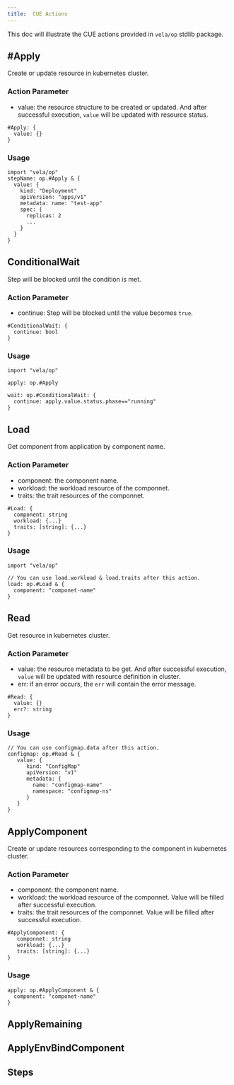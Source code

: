 ```yaml
---
title:  CUE Actions
---
```


This doc will illustrate the CUE actions provided in `vela/op` stdlib package.

## #Apply
Create or update resource in kubernetes cluster.
### Action Parameter
- value: the resource structure to be created or updated. And after successful execution, `value` will be updated with resource status.
```
#Apply: {
  value: {}
}
```
### Usage
```
import "vela/op"
stepName: op.#Apply & {
  value: {
    kind: "Deployment"
    apiVersion: "apps/v1"
    metadata: name: "test-app"
    spec: { 
      replicas: 2
      ...
    }
  }
}
```
## ConditionalWait
Step will be blocked until the condition is met.
### Action Parameter
- continue: Step will be blocked until the value becomes `true`.
```
#ConditionalWait: {
  continue: bool
}
```
### Usage
```
import "vela/op"

apply: op.#Apply

wait: op.#ConditionalWait: {
  continue: apply.value.status.phase=="running"
}
```
## Load
Get component from application by component name.
### Action Parameter
- component: the component name.
- workload: the workload resource of the componnet.
- traits: the trait resources of the componnet.
```
#Load: {
  component: string
  workload: {...}
  traits: [string]: {...}
}
```
### Usage
```
import "vela/op"

// You can use load.workload & load.traits after this action.
load: op.#Load & {
  component: "componet-name"
}
```
## Read
Get resource in kubernetes cluster. 
### Action Parameter
- value: the resource metadata to be get. And after successful execution, `value` will be updated with resource definition in cluster.
- err: if an error occurs, the `err` will contain the error message.
```
#Read: {
  value: {}
  err?: string
}
```
### Usage
```
// You can use configmap.data after this action.
configmap: op.#Read & {
   value: {
      kind: "ConfigMap"
      apiVersion: "v1"
      metadata: {
        name: "configmap-name"
        namespace: "configmap-ns"
      }
   }
}
```
## ApplyComponent
Create or update resources corresponding to the component in kubernetes cluster.
### Action Parameter
- component: the component name.
- workload: the workload resource of the componnet. Value will be filled  after successful execution.
- traits: the trait resources of the componnet. Value will be filled after successful execution.
```
#ApplyComponent: {
   componnet: string
   workload: {...}
   traits: [string]: {...}
}
```
### Usage
```
apply: op.#ApplyComponent & {
  component: "componet-name"
}
```
## ApplyRemaining
## ApplyEnvBindComponent
## Steps
